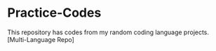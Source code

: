 # Practice-Codes
This repository has codes from my random coding language projects. [Multi-Language Repo]
